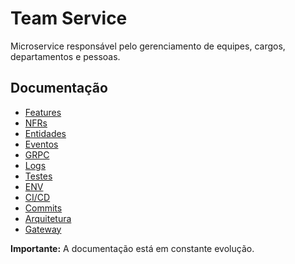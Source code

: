 # Team Service

Microservice responsável pelo gerenciamento de equipes, cargos, departamentos e pessoas.

## Documentação

- [Features](./_docs/features.md)
- [NFRs](./_docs/nfr.md)
- [Entidades](./_docs/entities.md)
- [Eventos](./_docs/events.md)
- [GRPC](./_docs/grpc.md)
- [Logs](./_docs/logs.md)
- [Testes](./_docs/tests.md)
- [ENV](./_docs/environment.md)
- [CI/CD](./_docs/cicd.md)
- [Commits](./_docs/commits.md)
- [Arquitetura](./_docs/architecture.md)
- [Gateway](./_docs/gateway.md)

**Importante:** A documentação está em constante evolução.
